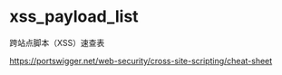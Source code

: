 # xss_payload_list

跨站点脚本（XSS）速查表

https://portswigger.net/web-security/cross-site-scripting/cheat-sheet
